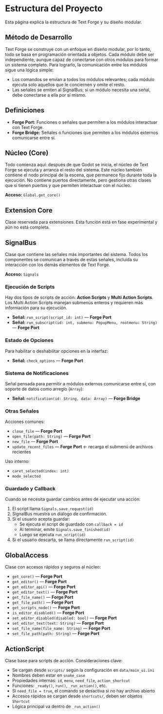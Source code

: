 # Estructura del Proyecto

Esta página explica la estructura de Text Forge y su diseño modular.

## Método de Desarrollo

Text Forge se construye con un enfoque en diseño modular, por lo tanto, todo se basa en programación orientada a objetos. Cada módulo debe ser independiente, aunque capaz de conectarse con otros módulos para formar un sistema completo. Para lograrlo, la comunicación entre los módulos sigue una lógica simple:

- Los comandos se envían a todos los módulos relevantes; cada módulo ejecuta solo aquellos que le conciernen y omite el resto.
- Las señales se emiten al SignalBus; si un módulo necesita una señal, debe conectarse a ella por sí mismo.

## Definiciones

- **Forge Port:** Funciones o señales que permiten a los módulos interactuar con Text Forge.
- **Forge Bridge:** Señales o funciones que permiten a los módulos externos comunicarse entre sí.

## Núcleo (Core)

Todo comienza aquí: después de que Godot se inicia, el núcleo de Text Forge se ejecuta y arranca el resto del sistema. Este núcleo también contiene el nodo principal de la escena, que permanece fijo durante toda la ejecución. No contiene puertos directamente, pero gestiona otras clases que sí tienen puertos y que permiten interactuar con el núcleo.

**Acceso:** `Global.get_core()`

## Extension Core

Clase reservada para extensiones. Esta función está en fase experimental y aún no está completa.

## SignalBus

Clase que contiene las señales más importantes del sistema. Todos los componentes se comunican a través de estas señales, incluida su interacción con los demás elementos de Text Forge.

**Acceso:** `Signals`

### Ejecución de Scripts

Hay dos tipos de scripts de acción: **Action Scripts** y **Multi Action Scripts**. Los Multi Action Scripts manejan submenús enteros y requieren más información para su ejecución.

- **Señal:** `run_script(script_id: int)` — **Forge Port**
- **Señal:** `run_subscript(id: int, submenu: PopupMenu, rootmenu: String)` — **Forge Port**

### Estado de Opciones

Para habilitar o deshabilitar opciones en la interfaz:

- **Señal:** `check_options` — **Forge Port**

### Sistema de Notificaciones

Señal pensada para permitir a módulos externos comunicarse entre sí, con soporte de datos como arreglo (`Array`):

- **Señal:** `notification(id: String, data: Array)` — **Forge Bridge**

### Otras Señales

Acciones comunes:

- `close_file` — **Forge Port**
- `open_file(path: String)` — **Forge Port**
- `new_file` — **Forge Port**
- `update_recent_files` — **Forge Port** ← recarga el submenú de archivos recientes

Uso interno:

- `caret_selected(index: int)`
- `mode_selected`

### Guardado y Callback

Cuando se necesita guardar cambios antes de ejecutar una acción:

1. El script llama `Signals.save_request(id)`
2. SignalBus muestra un diálogo de confirmación.
3. Si el usuario acepta guardar:
    - Se ejecuta el script de guardado con `callback = id`
    - Al terminar, emite `Signals.save_finished(id)`
    - Luego se ejecuta `run_script(id)`
4. Si el usuario descarta, se llama directamente `run_script(id)`

## GlobalAccess

Clase con accesos rápidos y seguros al núcleo:

- `get_core()` — **Forge Port**
- `get_editor()` — **Forge Port**
- `get_editor_api()` — **Forge Port**
- `get_editor_text()` — **Forge Port**
- `get_file_name()` — **Forge Port**
- `get_file_path()` — **Forge Port**
- `get_scripts_node()` — **Forge Port**
- `is_editor_disabled()` — **Forge Port**
- `set_editor_disabled(disabled: bool)` — **Forge Port**
- `set_editor_text(text: String)` — **Forge Port**
- `set_file_name(file_name: String)` — **Forge Port**
- `set_file_path(path: String)` — **Forge Port**

## ActionScript

Clase base para scripts de acción. Consideraciones clave:

- Se cargan desde `scripts/` según la configuración en `data/main_ui.ini`
- Nombres deben estar en `snake_case`
- Propiedades internas: `id`, `menu`, `need_file`, `action_shortcut`
- Funciones: `_ready()`, `run()`, `_run_action()`, etc.
- Si `need_file = true`, el comando se desactiva si no hay archivo abierto
- Accesos rápidos se cargan desde `shortcuts/`, deben ser objetos `Shortcut`
- Lógica principal va dentro de `_run_action()`